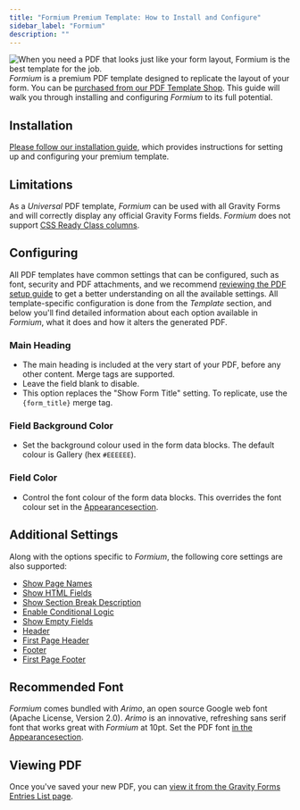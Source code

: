```yaml
---
title: "Formium Premium Template: How to Install and Configure"
sidebar_label: "Formium"
description: ""
---
```


![When you need a PDF that looks just like your form layout, Formium is the best template for the job.](https://resources.gravitypdf.com/uploads/edd/2017/03/light-blue-field-background.png)
*Formium* is a premium PDF template designed to replicate the layout of your form. You can be [purchased from our PDF Template Shop](https://gravitypdf.com/shop/formium/). This guide will walk you through installing and configuring *Formium* to its full potential.

## Installation

[Please follow our installation guide](installing-upgrading-premium-templates.md), which provides instructions for setting up and configuring your premium template.

## Limitations

As a *Universal* PDF template, *Formium* can be used with all Gravity Forms and will correctly display any official Gravity Forms fields. *Formium* does not support [CSS Ready Class columns](../users/css-ready-classes.md).

## Configuring

All PDF templates have common settings that can be configured, such as font, security and PDF attachments, and we recommend [reviewing the PDF setup guide](../users/setup-pdf.md) to get a better understanding on all the available settings. All template-specific configuration is done from the *Template* section, and below you'll find detailed information about each option available in *Formium*, what it does and how it alters the generated PDF.

### Main Heading
* The main heading is included at the very start of your PDF, before any other content. Merge tags are supported.
* Leave the field blank to disable.
* This option replaces the "Show Form Title" setting. To replicate, use the `{form_title}` merge tag.

### Field Background Color
* Set the background colour used in the form data blocks. The default colour is Gallery (hex `#EEEEEE`).

### Field Color
* Control the font colour of the form data blocks. This overrides the font colour set in the [Appearancesection](../users/setup-pdf.md#appearance-tab).

## Additional Settings

Along with the options specific to *Formium*, the following core settings are also supported:

-   [Show Page Names](../users/setup-pdf.md#show-page-names)
-   [Show HTML Fields](../users/setup-pdf.md#show-html-fields)
-   [Show Section Break Description](../users/setup-pdf.md#show-section-break-description)
-   [Enable Conditional Logic](../users/setup-pdf.md#enable-conditional-logic)
-   [Show Empty Fields](../users/setup-pdf.md#show-empty-fields)
-   [Header](../users/setup-pdf.md#header)
-   [First Page Header](../users/setup-pdf.md#first-page-header)
-   [Footer](../users/setup-pdf.md#footer)
-   [First Page Footer](../users/setup-pdf.md#first-page-footer)

## Recommended Font

*Formium* comes bundled with *Arimo*, an open source Google web font (Apache License, Version 2.0). *Arimo* is an innovative, refreshing sans serif font that works great with *Formium* at 10pt. Set the PDF font [in the Appearancesection](../users/setup-pdf.md#appearance-tab).

## Viewing PDF

Once you've saved your new PDF, you can [view it from the Gravity Forms Entries List page](../users/viewing-pdfs.md).
